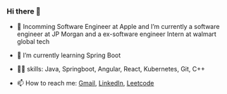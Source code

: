 ### Hi there 👋


<!--- 🤔 I’m looking for help with ...
- 😄 Pronouns: She/her
- 👯 I’m looking to collaborate on Java
- 💬 Ask me about Anything
-->
- 🔭 Incomming Software Engineer at Apple and I’m currently a software engineer at JP Morgan and a ex-software engineer Intern at walmart global tech
- 🌱 I’m currently learning Spring Boot
- 👩‍💻 skills: Java, Springboot, Angular, React, Kubernetes, Git, C++

- 📫 How to reach me: [Gmail](nisthaagarwal8@gmail.com), 
                      [LinkedIn](https://www.linkedin.com/in/nisthaagarwal/),
                      [Leetcode](https://leetcode.com/nisthaagarwal/)
<!--- ⚡ Fun fact: ...-->
